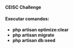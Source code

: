 **CEISC Challenge**

#### Executar comandos:

* **php artisan optimize:clear**
* **php artisan migrate**
* **php artisan db:seed**
